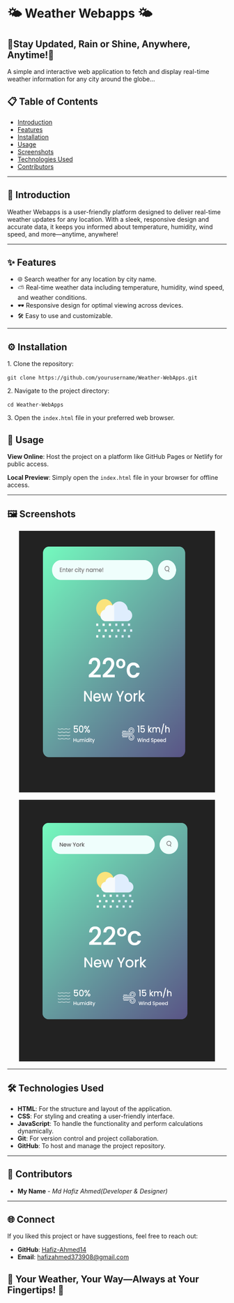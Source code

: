 
<h1>🌤️ Weather Webapps 🌤️</h1>
        <h2><strong>🌟Stay Updated, Rain or Shine, Anywhere, Anytime!🌟</strong></h2>
        <p>A simple and interactive web application to fetch and display real-time weather information for any city around the globe...</p>

## 📋 Table of Contents

- [Introduction](#introduction)
- [Features](#features)
- [Installation](#installation)
- [Usage](#usage)
- [Screenshots](#screenshots)
- [Technologies Used](#technologies-used)
- [Contributors](#contributors)

---

## 🌠 Introduction

Weather Webapps is a user-friendly platform designed to deliver real-time weather updates for any location. With a sleek, responsive design and accurate data, it keeps you informed about temperature, humidity, wind speed, and more—anytime, anywhere!

---

## ✨ Features  
- 🌐 Search weather for any location by city name.  
- ⛅ Real-time weather data including temperature, humidity, wind speed, and weather conditions.  
- 🕶️ Responsive design for optimal viewing across devices.  
- 🛠️ Easy to use and customizable.  


---

<h2 >⚙️ Installation</h2>
        <p>1. Clone the repository:</p>
        <code>git clone https://github.com/yourusername/Weather-WebApps.git</code>
        <p>2. Navigate to the project directory:</p>
        <code>cd Weather-WebApps</code>
        <p>3. Open the <code>index.html</code> file in your preferred web browser.</p>

  <h2 id="usage">🚀 Usage</h2>
        <p><strong>View Online</strong>: Host the project on a platform like GitHub Pages or Netlify for public access.</p>
        <p><strong>Local Preview</strong>: Simply open the <code>index.html</code> file in your browser for offline access.</p>

---

 ## 🖼️ Screenshots


<p align="center">
  <img alt="cover1" height="600" width="450" src="https://github.com/Hafiz-Ahmed14/PROJECTS/blob/main/SIMPLE%20PROJECTS(WEB-BASED)/WEATHER-WEBAPPS%E2%9B%88%EF%B8%8F/Output%20Image/output1.png">
</p>

<p align="center">
  <img alt="cover1" height="600" width="450" src="https://github.com/Hafiz-Ahmed14/PROJECTS/blob/main/SIMPLE%20PROJECTS(WEB-BASED)/WEATHER-WEBAPPS%E2%9B%88%EF%B8%8F/Output%20Image/Output2.png">
</p>


---
## 🛠️ Technologies Used  

- **HTML**: For the structure and layout of the application.  
- **CSS**: For styling and creating a user-friendly interface.  
- **JavaScript**: To handle the functionality and perform calculations dynamically.  
- **Git**: For version control and project collaboration.  
- **GitHub**: To host and manage the project repository.
---

## 👥 Contributors

- **My Name** - *Md Hafiz Ahmed(Developer & Designer)*

---


## 🌐 Connect

If you liked this project or have suggestions, feel free to reach out:

- **GitHub**: [Hafiz-Ahmed14](https://github.com/Hafiz-Ahmed14)
- **Email**: [hafizahmed373908@gmail.com](mailto:hafizahmed373908@gmail.com)




## 🌟 Your Weather, Your Way—Always at Your Fingertips! 🚀
